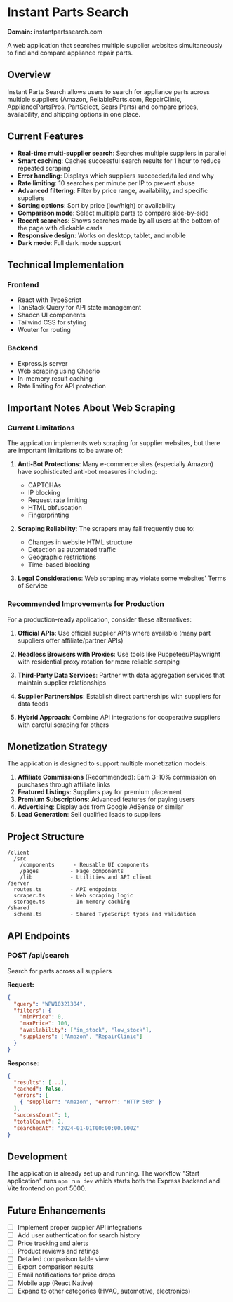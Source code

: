 # Instant Parts Search

**Domain:** instantpartssearch.com

A web application that searches multiple supplier websites simultaneously to find and compare appliance repair parts.

## Overview

Instant Parts Search allows users to search for appliance parts across multiple suppliers (Amazon, ReliableParts.com, RepairClinic, AppliancePartsPros, PartSelect, Sears Parts) and compare prices, availability, and shipping options in one place.

## Current Features

- **Real-time multi-supplier search**: Searches multiple suppliers in parallel
- **Smart caching**: Caches successful search results for 1 hour to reduce repeated scraping
- **Error handling**: Displays which suppliers succeeded/failed and why
- **Rate limiting**: 10 searches per minute per IP to prevent abuse
- **Advanced filtering**: Filter by price range, availability, and specific suppliers
- **Sorting options**: Sort by price (low/high) or availability
- **Comparison mode**: Select multiple parts to compare side-by-side
- **Recent searches**: Shows searches made by all users at the bottom of the page with clickable cards
- **Responsive design**: Works on desktop, tablet, and mobile
- **Dark mode**: Full dark mode support

## Technical Implementation

### Frontend
- React with TypeScript
- TanStack Query for API state management
- Shadcn UI components
- Tailwind CSS for styling
- Wouter for routing

### Backend
- Express.js server
- Web scraping using Cheerio
- In-memory result caching
- Rate limiting for API protection

## Important Notes About Web Scraping

### Current Limitations

The application implements web scraping for supplier websites, but there are important limitations to be aware of:

1. **Anti-Bot Protections**: Many e-commerce sites (especially Amazon) have sophisticated anti-bot measures including:
   - CAPTCHAs
   - IP blocking
   - Request rate limiting
   - HTML obfuscation
   - Fingerprinting

2. **Scraping Reliability**: The scrapers may fail frequently due to:
   - Changes in website HTML structure
   - Detection as automated traffic
   - Geographic restrictions
   - Time-based blocking

3. **Legal Considerations**: Web scraping may violate some websites' Terms of Service

### Recommended Improvements for Production

For a production-ready application, consider these alternatives:

1. **Official APIs**: Use official supplier APIs where available (many part suppliers offer affiliate/partner APIs)

2. **Headless Browsers with Proxies**: Use tools like Puppeteer/Playwright with residential proxy rotation for more reliable scraping

3. **Third-Party Data Services**: Partner with data aggregation services that maintain supplier relationships

4. **Supplier Partnerships**: Establish direct partnerships with suppliers for data feeds

5. **Hybrid Approach**: Combine API integrations for cooperative suppliers with careful scraping for others

## Monetization Strategy

The application is designed to support multiple monetization models:

1. **Affiliate Commissions** (Recommended): Earn 3-10% commission on purchases through affiliate links
2. **Featured Listings**: Suppliers pay for premium placement
3. **Premium Subscriptions**: Advanced features for paying users
4. **Advertising**: Display ads from Google AdSense or similar
5. **Lead Generation**: Sell qualified leads to suppliers

## Project Structure

```
/client
  /src
    /components      - Reusable UI components
    /pages          - Page components
    /lib            - Utilities and API client
/server
  routes.ts         - API endpoints
  scraper.ts        - Web scraping logic
  storage.ts        - In-memory caching
/shared
  schema.ts         - Shared TypeScript types and validation
```

## API Endpoints

### POST /api/search
Search for parts across all suppliers

**Request:**
```json
{
  "query": "WPW10321304",
  "filters": {
    "minPrice": 0,
    "maxPrice": 100,
    "availability": ["in_stock", "low_stock"],
    "suppliers": ["Amazon", "RepairClinic"]
  }
}
```

**Response:**
```json
{
  "results": [...],
  "cached": false,
  "errors": [
    { "supplier": "Amazon", "error": "HTTP 503" }
  ],
  "successCount": 1,
  "totalCount": 2,
  "searchedAt": "2024-01-01T00:00:00.000Z"
}
```

## Development

The application is already set up and running. The workflow "Start application" runs `npm run dev` which starts both the Express backend and Vite frontend on port 5000.

## Future Enhancements

- [ ] Implement proper supplier API integrations
- [ ] Add user authentication for search history
- [ ] Price tracking and alerts
- [ ] Product reviews and ratings
- [ ] Detailed comparison table view
- [ ] Export comparison results
- [ ] Email notifications for price drops
- [ ] Mobile app (React Native)
- [ ] Expand to other categories (HVAC, automotive, electronics)
